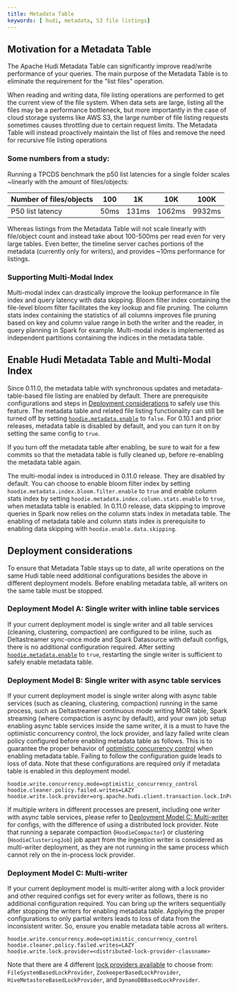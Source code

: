 ```yaml
---
title: Metadata Table
keywords: [ hudi, metadata, S3 file listings]
---
```


## Motivation for a Metadata Table

The Apache Hudi Metadata Table can significantly improve read/write performance of your queries. The main purpose of the
Metadata Table is to eliminate the requirement for the "list files" operation.

When reading and writing data, file listing operations are performed to get the current view of the file system.
When data sets are large, listing all the files may be a performance bottleneck, but more importantly in the case of cloud storage systems
like AWS S3, the large number of file listing requests sometimes causes throttling due to certain request limits.
The Metadata Table will instead proactively maintain the list of files and remove the need for recursive file listing operations

### Some numbers from a study:
Running a TPCDS benchmark the p50 list latencies for a single folder scales ~linearly with the amount of files/objects:

|Number of files/objects|100|1K|10K|100K|
|---|---|---|---|---|
|P50 list latency|50ms|131ms|1062ms|9932ms|

Whereas listings from the Metadata Table will not scale linearly with file/object count and instead take about 100-500ms per read even for very large tables.
Even better, the timeline server caches portions of the metadata (currently only for writers), and provides ~10ms performance for listings.

### Supporting Multi-Modal Index

Multi-modal index can drastically improve the lookup performance in file index and query latency with data skipping.
Bloom filter index containing the file-level bloom filter facilitates the key lookup and file pruning.  The column stats
index containing the statistics of all columns improves file pruning based on key and column value range in both the
writer and the reader, in query planning in Spark for example.  Multi-modal index is implemented as independent partitions
containing the indices in the metadata table.

## Enable Hudi Metadata Table and Multi-Modal Index
Since 0.11.0, the metadata table with synchronous updates and metadata-table-based file listing are enabled by default.
There are prerequisite configurations and steps in [Deployment considerations](#deployment-considerations) to
safely use this feature.  The metadata table and related file listing functionality can still be turned off by setting
[`hoodie.metadata.enable`](/docs/configurations#hoodiemetadataenable) to `false`.  For 0.10.1 and prior releases, metadata
table is disabled by default, and you can turn it on by setting the same config to `true`.

If you turn off the metadata table after enabling, be sure to wait for a few commits so that the metadata table is fully
cleaned up, before re-enabling the metadata table again.

The multi-modal index is introduced in 0.11.0 release.  They are disabled by default.  You can choose to enable bloom
filter index by setting `hoodie.metadata.index.bloom.filter.enable` to `true` and enable column stats index by setting
`hoodie.metadata.index.column.stats.enable` to `true`, when metadata table is enabled.  In 0.11.0 release, data skipping
to improve queries in Spark now relies on the column stats index in metadata table.  The enabling of metadata table and
column stats index is prerequisite to enabling data skipping with `hoodie.enable.data.skipping`.

## Deployment considerations
To ensure that Metadata Table stays up to date, all write operations on the same Hudi table need additional configurations
besides the above in different deployment models.  Before enabling metadata table, all writers on the same table must
be stopped.

### Deployment Model A: Single writer with inline table services

If your current deployment model is single writer and all table services (cleaning, clustering, compaction) are configured
to be inline, such as Deltastreamer sync-once mode and Spark Datasource with default configs, there is no additional configuration
required.  After setting [`hoodie.metadata.enable`](/docs/configurations#hoodiemetadataenable) to `true`, restarting
the single writer is sufficient to safely enable metadata table.

### Deployment Model B: Single writer with async table services

If your current deployment model is single writer along with async table services (such as cleaning, clustering, compaction)
running in the same process, such as Deltastreamer continuous mode writing MOR table, Spark streaming (where compaction is async by default),
and your own job setup enabling async table services inside the same writer, it is a must to have the optimistic concurrency control,
the lock provider, and lazy failed write clean policy configured before enabling metadata table as follows.  This is to guarantee
the proper behavior of [optimistic concurrency control](/docs/concurrency_control#enabling-multi-writing) when enabling
metadata table. Failing to follow the configuration guide leads to loss of data.  Note that these configurations are
required only if metadata table is enabled in this deployment model.

```properties
hoodie.write.concurrency.mode=optimistic_concurrency_control
hoodie.cleaner.policy.failed.writes=LAZY
hoodie.write.lock.provider=org.apache.hudi.client.transaction.lock.InProcessLockProvider
```

If multiple writers in different processes are present, including one writer with async table services, please refer to
[Deployment Model C: Multi-writer](#deployment-model-c-multi-writer) for configs, with the difference of using a
distributed lock provider.  Note that running a separate compaction (`HoodieCompactor`) or clustering (`HoodieClusteringJob`)
job apart from the ingestion writer is considered as multi-writer deployment, as they are not running in the same
process which cannot rely on the in-process lock provider.

### Deployment Model C: Multi-writer

If your current deployment model is multi-writer along with a lock provider and other required configs set for every writer
as follows, there is no additional configuration required.  You can bring up the writers sequentially after stopping the
writers for enabling metadata table.  Applying the proper configurations to only partial writers leads to loss of data
from the inconsistent writer. So, ensure you enable metadata table across all writers.

```properties
hoodie.write.concurrency.mode=optimistic_concurrency_control
hoodie.cleaner.policy.failed.writes=LAZY
hoodie.write.lock.provider=<distributed-lock-provider-classname>
```

Note that there are 4 different [lock providers available](/docs/concurrency_control#enabling-multi-writing)
to choose from: `FileSystemBasedLockProvider`, `ZookeeperBasedLockProvider`, `HiveMetastoreBasedLockProvider`, and `DynamoDBBasedLockProvider`.